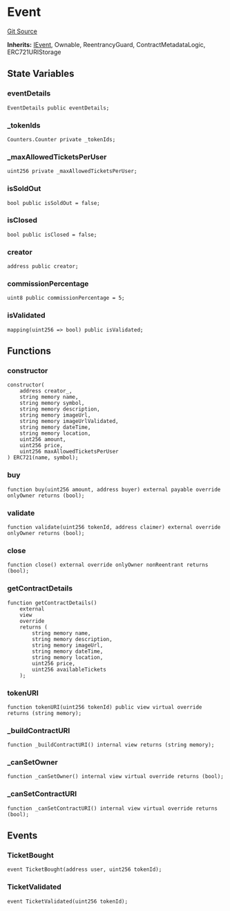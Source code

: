 # Event
[Git Source](https://github.com/yoshi-doo/lightlink-hackathon/blob/8e3de41f527665a7787fa05479af63ea2982017a/src/Event.sol)

**Inherits:**
[IEvent](/src/interfaces/IEvent.sol/interface.IEvent.md), Ownable, ReentrancyGuard, ContractMetadataLogic, ERC721URIStorage


## State Variables
### eventDetails

```solidity
EventDetails public eventDetails;
```


### _tokenIds

```solidity
Counters.Counter private _tokenIds;
```


### _maxAllowedTicketsPerUser

```solidity
uint256 private _maxAllowedTicketsPerUser;
```


### isSoldOut

```solidity
bool public isSoldOut = false;
```


### isClosed

```solidity
bool public isClosed = false;
```


### creator

```solidity
address public creator;
```


### commissionPercentage

```solidity
uint8 public commissionPercentage = 5;
```


### isValidated

```solidity
mapping(uint256 => bool) public isValidated;
```


## Functions
### constructor


```solidity
constructor(
    address creator_,
    string memory name,
    string memory symbol,
    string memory description,
    string memory imageUrl,
    string memory imageUrlValidated,
    string memory dateTime,
    string memory location,
    uint256 amount,
    uint256 price,
    uint256 maxAllowedTicketsPerUser
) ERC721(name, symbol);
```

### buy


```solidity
function buy(uint256 amount, address buyer) external payable override onlyOwner returns (bool);
```

### validate


```solidity
function validate(uint256 tokenId, address claimer) external override onlyOwner returns (bool);
```

### close


```solidity
function close() external override onlyOwner nonReentrant returns (bool);
```

### getContractDetails


```solidity
function getContractDetails()
    external
    view
    override
    returns (
        string memory name,
        string memory description,
        string memory imageUrl,
        string memory dateTime,
        string memory location,
        uint256 price,
        uint256 availableTickets
    );
```

### tokenURI


```solidity
function tokenURI(uint256 tokenId) public view virtual override returns (string memory);
```

### _buildContractURI


```solidity
function _buildContractURI() internal view returns (string memory);
```

### _canSetOwner


```solidity
function _canSetOwner() internal view virtual override returns (bool);
```

### _canSetContractURI


```solidity
function _canSetContractURI() internal view virtual override returns (bool);
```

## Events
### TicketBought

```solidity
event TicketBought(address user, uint256 tokenId);
```

### TicketValidated

```solidity
event TicketValidated(uint256 tokenId);
```

